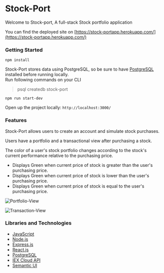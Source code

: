 # Stock-Port
Welcome to Stock-port, A full-stack Stock portfolio application

You can find the deployed site on [https://stock-portapp.herokuapp.com/](https://stock-portapp.herokuapp.com/)

### Getting Started
```npm install```

Stock-Port stores data using PostgreSQL, so be sure to have [PostgreSQL](https://www.postgresql.org/download/) installed before running locally.  
Run following commands on your CLI 
>psql
>createdb stock-port

```npm run start-dev```

Open up the project locally:
```http://localhost:3000/```

### Features
Stock-Port allows users to create an account and simulate stock purchases.

Users have a portfolio and a transactional view after purchasing a stock.

The color of a user's stock portfolio changes according to the stock's current performance relative to the purchasing price.

- Displays Green when current price of stock is greater than the user's purchasing price.
- Displays Green when current price of stock is lower than the user's purchasing price.
- Displays Green when current price of stock is equal to the user's purchasing price.

![Portfolio-View](https://res.cloudinary.com/dkdkftvsq/image/upload/v1582856020/Portfolio-View_eaidxo.png)

![Transaction-View](https://res.cloudinary.com/dkdkftvsq/image/upload/v1582855859/Transaction-View_da5l49.png)

### Libraries and Technologies

- [JavaScript](https://www.javascript.com)
- [Node.js](https://www.nodejs.org/en/)
- [Express.js](https://www.expressjs.com)
- [React.js](https://www.reactjs.org)
- [PostgreSQL](https://www.postgresql.org)
- [IEX Cloud API](https://iexcloud.io/)
- [Semantic UI](https://semantic-ui.com/)
